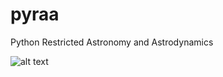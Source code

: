 # pyraa
Python Restricted Astronomy and Astrodynamics


![alt text](https://github.com/alangfor/PyDAA/blob/main/PyDAA_logo.png?raw=true)
